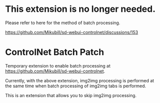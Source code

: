# This extension is no longer needed.

Please refer to here for the method of batch processing.

https://github.com/Mikubill/sd-webui-controlnet/discussions/153

# ControlNet Batch Patch

Temporary extension to enable batch processing at https://github.com/Mikubill/sd-webui-controlnet.

Currently, with the above extension, img2img processing is performed at the same time when batch processing of img2img tabs is performed.

This is an extension that allows you to skip img2img processing.
